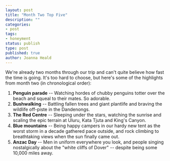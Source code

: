 ```yaml
---
layout: post
title: "Month Two Top Five"
description: ""
categories:
- post
tags:
- honeyment
status: publish
type: post
published: true
author: Joanna Heald
---
```


We're already two months through our trip and can't quite believe how fast the time is going. It's too hard to choose, but here's some of the highlights from month two (in chronological order):

1. **Penguin parade** -- Watching hordes of chubby penguins totter over the beach and squeal to their mates. So adorable.
1. **Bushwalking** -- Battling fallen trees and giant plantlife and braving the wildlife off-piste in the Dandenongs.
1. **The Red Centre** -- Sleeping under the stars, watching the sunrise and scaling the epic terrain at Uluru, Kata Tjuta and King's Canyon. 
1. **Blue mountains** --  Being happy campers in our hardy new tent as the worst storm in a decade gathered pace outside, and rock climbing to breathtaking views when the sun finally came out.
1. **Anzac Day** -- Men in uniform everywhere you look, and people singing nostalgically about the "white cliffs of Dover" -- despite being some 10,000 miles away. 
